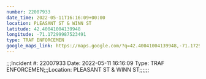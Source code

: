 ```yaml
---
number: 22007933
date_time: 2022-05-11T16:16:09+00:00
location: PLEASANT ST & WINN ST
latitude: 42.40041004139948
longitude: -71.17299987523491
type: TRAF ENFORCEMEN
google_maps_link: https://maps.google.com/?q=42.40041004139948,-71.17299987523491
---
```


;;;Incident #: 22007933  Date: 2022-05-11 16:16:09   Type: TRAF ENFORCEMEN;;;Location: PLEASANT ST & WINN ST;;;;;;
